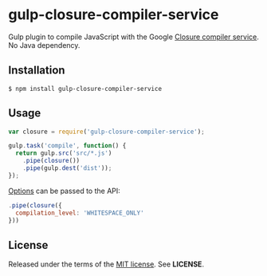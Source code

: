 gulp-closure-compiler-service
=============================
Gulp plugin to compile JavaScript with the Google
[Closure compiler service](https://developers.google.com/closure/compiler/docs/api-ref).
No Java dependency.

Installation
------------

    $ npm install gulp-closure-compiler-service

Usage
-----

```javascript
var closure = require('gulp-closure-compiler-service');

gulp.task('compile', function() {
  return gulp.src('src/*.js')
    .pipe(closure())
    .pipe(gulp.dest('dist'));
});
```

[Options](https://github.com/gavinhungry/closure-compiler-service/blob/master/README.md#default-options)
can be passed to the API:

```javascript
.pipe(closure({
  compilation_level: 'WHITESPACE_ONLY'
}))
```

License
-------
Released under the terms of the
[MIT license](http://tldrlegal.com/license/mit-license). See **LICENSE**.
